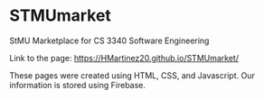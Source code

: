 # STMUmarket
StMU Marketplace for CS 3340 Software Engineering

Link to the page:
https://HMartinez20.github.io/STMUmarket/

These pages were created using HTML, CSS, and Javascript.
Our information is stored using Firebase.
